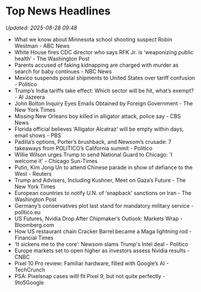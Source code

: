 # Top News Headlines

_Updated: 2025-08-28 09:48_

- What we know about Minnesota school shooting suspect Robin Westman - ABC News
- White House fires CDC director who says RFK Jr. is ‘weaponizing public health’ - The Washington Post
- Parents accused of faking kidnapping are charged with murder as search for baby continues - NBC News
- Mexico suspends postal shipments to United States over tariff confusion - Politico
- Trump’s India tariffs take effect: Which sector will be hit, what’s exempt? - Al Jazeera
- John Bolton Inquiry Eyes Emails Obtained by Foreign Government - The New York Times
- Missing New Orleans boy killed in alligator attack, police say - CBS News
- Florida official believes ‘Alligator Alcatraz’ will be empty within days, email shows - PBS
- Padilla’s options, Porter’s brushback, and Newsom’s crusade: 7 takeaways from POLITICO’s California summit - Politico
- Willie Wilson urges Trump to send National Guard to Chicago: 'I welcome it' - Chicago Sun-Times
- Putin, Kim Jong Un to attend Chinese parade in show of defiance to the West - Reuters
- Trump and Advisers, Including Kushner, Meet on Gaza’s Future - The New York Times
- European countries to notify U.N. of ‘snapback’ sanctions on Iran - The Washington Post
- Germany’s conservatives plot last stand for mandatory military service - politico.eu
- US Futures, Nvidia Drop After Chipmaker’s Outlook: Markets Wrap - Bloomberg.com
- How US restaurant chain Cracker Barrel became a Maga lightning rod - Financial Times
- ‘It sickens me to the core’: Newsom slams Trump's Intel deal - Politico
- Europe markets set to open higher as investors assess Nvidia results - CNBC
- Pixel 10 Pro review: Familiar hardware, filled with Google’s AI - TechCrunch
- PSA: Pixelsnap cases willl fit Pixel 9, but not quite perfectly - 9to5Google